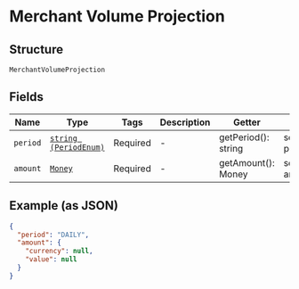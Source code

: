 
# Merchant Volume Projection

## Structure

`MerchantVolumeProjection`

## Fields

| Name | Type | Tags | Description | Getter | Setter |
|  --- | --- | --- | --- | --- | --- |
| `period` | [`string (PeriodEnum)`](../../doc/models/period-enum.md) | Required | - | getPeriod(): string | setPeriod(string period): void |
| `amount` | [`Money`](../../doc/models/money.md) | Required | - | getAmount(): Money | setAmount(Money amount): void |

## Example (as JSON)

```json
{
  "period": "DAILY",
  "amount": {
    "currency": null,
    "value": null
  }
}
```

